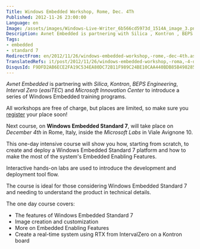 ```yaml
---
Title: Windows Embedded Workshop, Rome, Dec. 4Th
Published: 2012-11-26 23:00:00
Language: en
Image: /assets/images/Windows-Live-Writer_6b566cd5973d_1514A_image_3.png
Description: Avnet Embedded is partnering with Silica , Kontron , BEPS Engineering , Interval Zero ( easiTEC ) and Microsoft Innovation Center to introduce a series of Windows Embedded training programs. All workshops are free of charge, but places are limited, so make sure you register your place soon!
Tags:
- embedded
- standard 7
RedirectFrom: en/2012/11/26/windows-embedded-workshop,-rome,-dec-4th.aspx
TranslatedRefs: it/post/2012/11/26/windows-embedded-workshop,-roma,-4-dicembre.md
DisqusId: F9DFD2AB6ECE2FA19C534EA80DC72B11F989C24BE10CAA440BDB85B4982853EA
---
```

*Avnet Embedded* is partnering with *Silica*, *Kontron*, *BEPS Engineering*, *Interval Zero* (*easiTEC*) and *Microsoft Innovation Center* to introduce a series of Windows Embedded training programs.

All workshops are free of charge, but places are limited, so make sure you <a href="http://avnet-embedded.msgfocus.com/c/11KIEmkKSQ0NymAbKboJPr" target="_blank">register</a> your place soon!

Next course, on **Windows Embedded Standard 7**, will take place on *December 4th* in Rome, Italy, inside the *Microsoft Labs* in Viale Avignone 10.

This one-day intensive course will show you how, starting from scratch, to create and deploy a Windows Embedded Standard 7 platform and how to make the most of the system's Embedded Enabling Features.

Interactive hands-on labs are used to introduce the development and deployment tool flow.

The course is ideal for those considering Windows Embedded Standard 7 and needing to understand the product in technical details.

The one day course covers:

*   The features of Windows Embedded Standard 7
*   Image creation and customization
*   More on Embedded Enabling Features
*   Create a real-time system using RTX from IntervalZero on a
Kontron board